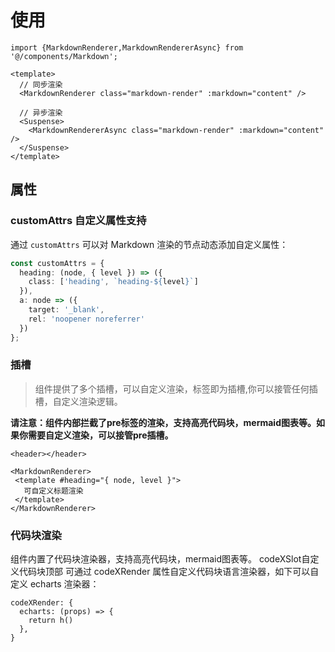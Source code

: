 # 使用

```vue
import {MarkdownRenderer,MarkdownRendererAsync} from '@/components/Markdown';

<template>
  // 同步渲染
  <MarkdownRenderer class="markdown-render" :markdown="content" />

  // 异步渲染
  <Suspense>
    <MarkdownRendererAsync class="markdown-render" :markdown="content" />
  </Suspense>
</template>
```

## 属性

### customAttrs 自定义属性支持

通过 `customAttrs` 可以对 Markdown 渲染的节点动态添加自定义属性：

```ts
const customAttrs = {
  heading: (node, { level }) => ({
    class: ['heading', `heading-${level}`]
  }),
  a: node => ({
    target: '_blank',
    rel: 'noopener noreferrer'
  })
};
```

### 插槽

> 组件提供了多个插槽，可以自定义渲染，标签即为插槽,你可以接管任何插槽，自定义渲染逻辑。

**请注意：组件内部拦截了pre标签的渲染，支持高亮代码块，mermaid图表等。如果你需要自定义渲染，可以接管pre插槽。**

```vue
<header></header>

<MarkdownRenderer>
 <template #heading="{ node, level }">
   可自定义标题渲染
 </template>
</MarkdownRenderer>
```

### 代码块渲染

组件内置了代码块渲染器，支持高亮代码块，mermaid图表等。
codeXSlot自定义代码块顶部
可通过 codeXRender 属性自定义代码块语言渲染器，如下可以自定义 echarts 渲染器：

```text
codeXRender: {
  echarts: (props) => {
    return h()
  },
}
```

